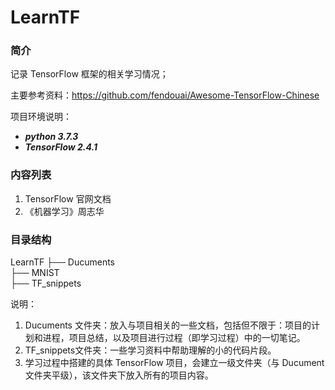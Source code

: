 # LearnTF

### 简介

记录 TensorFlow 框架的相关学习情况；

主要参考资料：https://github.com/fendouai/Awesome-TensorFlow-Chinese

项目环境说明：

- ***python 3.7.3***
- ***TensorFlow 2.4.1***



### 内容列表

1. TensorFlow 官网文档
2. 《机器学习》周志华



### 目录结构

LearnTF
├── Ducuments  
├── MNIST  
├── TF_snippets 

说明：

1. Ducuments 文件夹：放入与项目相关的一些文档，包括但不限于：项目的计划和进程，项目总结，以及项目进行过程（即学习过程）中的一切笔记。
2. TF_snippets文件夹：一些学习资料中帮助理解的小的代码片段。
3. 学习过程中搭建的具体 TensorFlow 项目，会建立一级文件夹（与 Ducument 文件夹平级），该文件夹下放入所有的项目内容。



